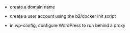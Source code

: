 * create a domain name
* create a user account using the b2/docker init script

* in wp-config, configure WordPress to run behind a proxy